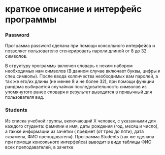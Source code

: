 # краткое описание и интерфейс программы #
### Password ###
Программа password сделана при помощи консольного интерфейса и позволяет пользователю сгенерировать пароли длиной от 8 до 32 символов.

В структуру программы включен словарь с неким набором необходимых нам символов (В данном случае включает
буквы, цифры и спец символы). После ввода колличества необходимых вам паролей, а так же его/их длины (не менее 8 и не более 32), при помощи функции рандома выбирается случайная последовательность символов из упомянутого ранее словаря и результат выводится в привычный для пользователя вид.

### Students ###
Из списка учебной группы, включающий Х человек, с указанными для каждого студента: фамилии и имя, даты рождения (год, месяц и число), а также информации из зачетки ( предмет (от трех до пяти), дата экзамена, ФИО преподавателя).
Программа Students (так же сделана при помощи консольного интерфейса) выводит в виде таблицы ФИО всех преподавателей, в зачетке
